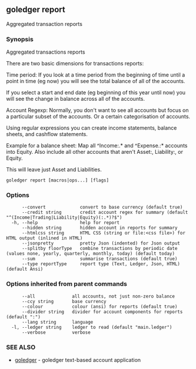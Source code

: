 ## goledger report

Aggregated transaction reports

### Synopsis

Aggregated transactions reports

There are two basic dimensions for transactions reports:

Time period:
  If you look at a time period from the beginning of time
  until a point in time (eg now) you will see the total
  balance of all of the accounts.
  
  If you select a start and end date (eg beginning of this
  year until now) you will see the change in balance
  across all of the accounts.

Account Regexp:
  Normally, you don't want to see all accounts but focus
  on a particular subset of the accounts. Or a certain
  categorisation of accounts.
  
  Using regular expressions you can create income statements,
  balance sheets, and cashflow statements.

  Example for a balance sheet:
  Map all ^Income:.* and ^Expense.:* accounts into Equity. Also
  include all other accounts that aren't Asset:, Liability:,
  or Equity.

  This will leave just Asset and Liabilities.
    


```
goledger report [macros|ops...] [flags]
```

### Options

```
      --convert             convert to base currency (default true)
      --credit string       credit account regex for summary (default "^(Income|Trading|Liability|Equity)(:.*)?$")
  -h, --help                help for report
      --hidden string       hidden account in reports for summary
      --htmlcss string      HTML CSS (string or file:<css file>) for HTML output (inlined in HTML)
      --jsonpretty          pretty Json (indented) for Json output
      --splitby floorType   combine transactions by periodic date (values none, yearly, quarterly, monthly, today) (default today)
      --sum                 summarise transactions (default true)
      --type reportType     report type (Text, Ledger, Json, HTML) (default Ansi)
```

### Options inherited from parent commands

```
      --all              all accounts, not just non-zero balance
      --ccy string       base currency
      --colour           colour (ansi) for reports (default true)
      --divider string   divider for account components for reports (default ":")
      --lang string      language
  -l, --ledger string    ledger to read (default "main.ledger")
      --verbose          verbose
```

### SEE ALSO

* [goledger](goledger.md)	 - goledger text-based account application

